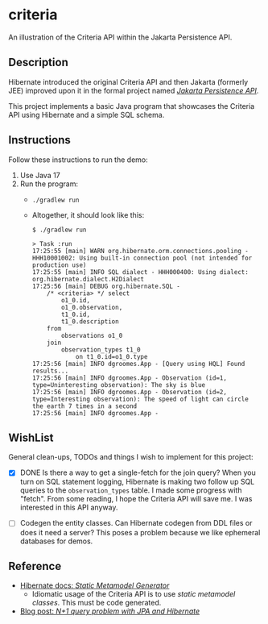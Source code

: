 # criteria

An illustration of the Criteria API within the Jakarta Persistence API.


## Description

Hibernate introduced the original Criteria API and then Jakarta (formerly JEE) improved upon it in the formal project named
[*Jakarta Persistence API*](https://projects.eclipse.org/projects/ee4j.jpa).

This project implements a basic Java program that showcases the Criteria API using Hibernate and a simple SQL schema. 


## Instructions

Follow these instructions to run the demo:

1. Use Java 17
2. Run the program:
   * ```shell
     ./gradlew run
     ```
   * Altogether, it should look like this:
     ```text
     $ ./gradlew run
     
     > Task :run
     17:25:55 [main] WARN org.hibernate.orm.connections.pooling - HHH10001002: Using built-in connection pool (not intended for production use)
     17:25:55 [main] INFO SQL dialect - HHH000400: Using dialect: org.hibernate.dialect.H2Dialect
     17:25:56 [main] DEBUG org.hibernate.SQL - 
         /* <criteria> */ select
             o1_0.id,
             o1_0.observation,
             t1_0.id,
             t1_0.description 
         from
             observations o1_0 
         join
             observation_types t1_0 
                 on t1_0.id=o1_0.type
     17:25:56 [main] INFO dgroomes.App - [Query using HQL] Found results...
     17:25:56 [main] INFO dgroomes.App - Observation (id=1, type=Uninteresting observation): The sky is blue
     17:25:56 [main] INFO dgroomes.App - Observation (id=2, type=Interesting observation): The speed of light can circle the earth 7 times in a second
     17:25:56 [main] INFO dgroomes.App -
     ```


## WishList

General clean-ups, TODOs and things I wish to implement for this project:

* [x] DONE Is there a way to get a single-fetch for the join query? When you turn on SQL statement logging, Hibernate is
      making two follow up SQL queries to the `observation_types` table. I made some progress with "fetch". From some
      reading, I hope the Criteria API will save me. I was interested in this API anyway.
* [ ] Codegen the entity classes. Can Hibernate codegen from DDL files or does it need a server? This poses a problem
      because we like ephemeral databases for demos.


## Reference

* [Hibernate docs: *Static Metamodel Generator*](https://docs.jboss.org/hibernate/orm/6.1/userguide/html_single/Hibernate_User_Guide.html#tooling-modelgen)
  * Idiomatic usage of the Criteria API is to use *static metamodel classes*. This must be code generated.
* [Blog post: *N+1 query problem with JPA and Hibernate*](https://vladmihalcea.com/n-plus-1-query-problem/)
